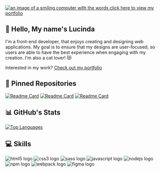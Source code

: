 <a href="https://lly03.github.io/" target="_blank"><img src="https://user-images.githubusercontent.com/86360050/143671007-0f717c22-96bc-4802-85cb-77ea4472aa96.png" alt="an image of a smiling computer with the words click here to view my portfolio"></a>

## :wave: Hello, My name's Lucinda 
I'm a front-end developer, that enjoys creating and designing web applications. My goal is to ensure that my designs are user-focused, so users are able to have the best experience when engaging with my creation. I'm also a cat lover! :heart_eyes_cat:

Interested in my work? <a href="https://lly03.github.io/" target="_blank">Check out my portfolio</a>

## :pushpin: Pinned Repositories
[![Readme Card](https://github-readme-stats.vercel.app/api/pin/?username=lly03&layout=compact&theme=cobalt2&text_color=569CD6&title_color=FEC500&repo=travel-app)](https://github.com/lly03/travel-app)
[![Readme Card](https://github-readme-stats.vercel.app/api/pin/?username=lly03&layout=compact&theme=cobalt2&text_color=569CD6&title_color=FEC500&repo=evaluate-news-nlp)](https://github.com/lly03/evaluate-news-nlp)
[![Readme Card](https://github-readme-stats.vercel.app/api/pin/?username=g-mei&layout=compact&theme=cobalt2&text_color=569CD6&title_color=FEC500&repo=Fish-and-Chips-Project)](https://github.com/g-mei/Fish-and-Chips-Project)

## :bar_chart: GitHub's Stats 
[![Top Languages](https://github-readme-stats.vercel.app/api/top-langs/?username=lly03&layout=compact&theme=cobalt2&text_color=569CD6&title_color=FEC500)](https://github.com/lly03/github-readme-stats)

## :computer: Skills
<img src="https://img.shields.io/badge/HTML5-E34F26?style=for-the-badge&logo=html5&logoColor=white" alt="html5 logo"> <img src="https://img.shields.io/badge/CSS3-1572B6?style=for-the-badge&logo=css3&logoColor=white" alt="css3 logo"> <img src="https://img.shields.io/badge/Sass-CC6699?style=for-the-badge&logo=sass&logoColor=white " alt="sass logo"> <img src="https://img.shields.io/badge/JavaScript-323330?style=for-the-badge&logo=javascript&logoColor=F7DF1E " alt="javascript logo"> <img src="https://img.shields.io/badge/Node.js-339933?style=for-the-badge&logo=nodedotjs&logoColor=white" alt="nodejs logo"> <img src="https://img.shields.io/badge/npm-CB3837?style=for-the-badge&logo=npm&logoColor=white" alt="npm logo"> <img src="https://img.shields.io/badge/Webpack-8DD6F9?style=for-the-badge&logo=Webpack&logoColor=white" alt="webpack logo"> <img src="https://img.shields.io/badge/Figma-F24E1E?style=for-the-badge&logo=figma&logoColor=white" alt="figma logo">
